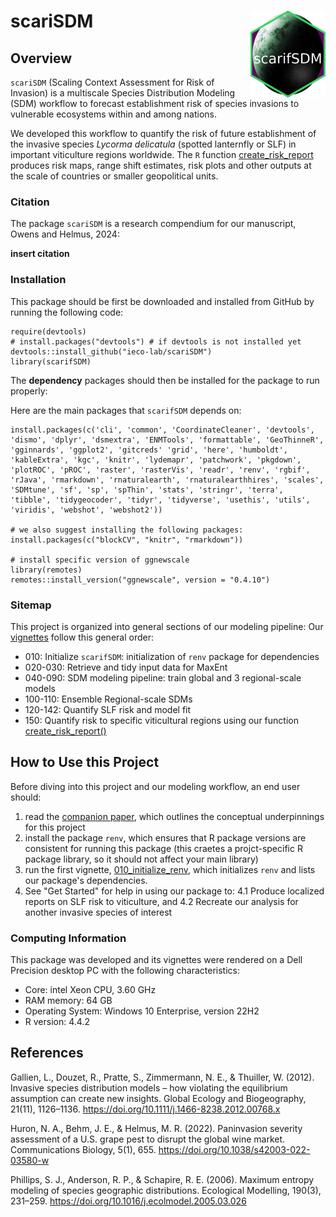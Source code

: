 # scariSDM <a href="https://ieco-lab.github.io/scarifSDM/"><img src="man/figures/logo.png" align="right" height="139" alt="scarifSDM website" /></a>



## Overview

`scariSDM` (Scaling Context Assessment for Risk of Invasion) is a multiscale Species Distribution Modeling (SDM) workflow to forecast establishment risk of species invasions to vulnerable ecosystems within and among nations.

We developed this workflow to quantify the risk of future establishment of the invasive species *Lycorma delicatula* (spotted lanternfly or SLF) in important viticulture regions worldwide. The `R` function [create_risk_report](https://github.com/ieco-lab/scarifSDM/blob/master/R/create_risk_report.R) produces risk maps, range shift estimates, risk plots and other outputs at the scale of countries or smaller geopolitical units.

### Citation

The package `scariSDM` is a research compendium for our manuscript, Owens and Helmus, 2024:

**insert citation**

### Installation

This package should be first be downloaded and installed from GitHub by running the following code:

```
require(devtools)
# install.packages("devtools") # if devtools is not installed yet
devtools::install_github("ieco-lab/scariSDM")
library(scarifSDM)
```

The **dependency** packages should then be installed for the package to run properly:

Here are the main packages that `scarifSDM` depends on:

```
install.packages(c('cli', 'common', 'CoordinateCleaner', 'devtools', 'dismo', 'dplyr', 'dsmextra', 'ENMTools', 'formattable', 'GeoThinneR', 'gginnards', 'ggplot2', 'gitcreds' 'grid', 'here', 'humboldt', 'kableExtra', 'kgc', 'knitr', 'lydemapr', 'patchwork', 'pkgdown', 'plotROC', 'pROC', 'raster', 'rasterVis', 'readr', 'renv', 'rgbif', 'rJava', 'rmarkdown', 'rnaturalearth', 'rnaturalearthhires', 'scales', 'SDMtune', 'sf', 'sp', 'spThin', 'stats', 'stringr', 'terra', 'tibble', 'tidygeocoder', 'tidyr', 'tidyverse', 'usethis', 'utils', 'viridis', 'webshot', 'webshot2'))

# we also suggest installing the following packages:
install.packages(c("blockCV", "knitr", "rmarkdown"))

# install specific version of ggnewscale
library(remotes)
remotes::install_version("ggnewscale", version = "0.4.10")
```

### Sitemap

This project is organized into general sections of our modeling pipeline: Our [vignettes](https://github.com/ieco-lab/scarifSDM/tree/master/vignettes) follow this general order: 

* 010: Initialize `scarifSDM`: initialization of `renv` package for dependencies
* 020-030: Retrieve and tidy input data for MaxEnt
* 040-090: SDM modeling pipeline: train global and 3 regional-scale models
* 100-110: Ensemble Regional-scale SDMs
* 120-142: Quantify SLF risk and model fit
* 150: Quantify risk to specific viticultural regions using our function [create_risk_report()](https://github.com/ieco-lab/scarifSDM/blob/master/vignettes/150_create_risk_report.Rmd)

## How to Use this Project

Before diving into this project and our modeling workflow, an end user should:
1. read the [companion paper](), which outlines the conceptual underpinnings for this project
2. install the package `renv`, which ensures that R package versions are consistent for running this package (this craetes a projct-specific R package library, so it should not affect your main library)
3. run the first vignette, [010_initialize_renv](https://github.com/ieco-lab/scarifSDM/blob/master/vignettes/010_initialize_pkg.Rmd), which initializes `renv` and lists our package's dependencies.
4. See "Get Started" for help in using our package to:
4.1 Produce localized reports on SLF risk to viticulture, and
4.2 Recreate our analysis for another invasive species of interest

### Computing Information

This package was developed and its vignettes were rendered on a Dell Precision desktop PC with the following characteristics:
* Core: intel Xeon CPU, 3.60 GHz
* RAM memory: 64 GB
* Operating System: Windows 10 Enterprise, version 22H2
* R version: 4.4.2

## References

Gallien, L., Douzet, R., Pratte, S., Zimmermann, N. E., & Thuiller, W. (2012). Invasive species distribution models – how violating the equilibrium assumption can create new insights. Global Ecology and Biogeography, 21(11), 1126–1136. https://doi.org/10.1111/j.1466-8238.2012.00768.x

Huron, N. A., Behm, J. E., & Helmus, M. R. (2022). Paninvasion severity assessment of a U.S. grape pest to disrupt the global wine market. Communications Biology, 5(1), 655. https://doi.org/10.1038/s42003-022-03580-w

Phillips, S. J., Anderson, R. P., & Schapire, R. E. (2006). Maximum entropy modeling of species geographic distributions. Ecological Modelling, 190(3), 231–259. https://doi.org/10.1016/j.ecolmodel.2005.03.026

